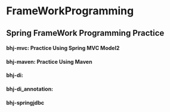 # FrameWorkProgramming
## Spring FrameWork Programming Practice
#### bhj-mvc: Practice Using Spring MVC Model2
#### bhj-maven: Practice Using Maven
#### bhj-di:
#### bhj-di_annotation:
#### bhj-springjdbc
